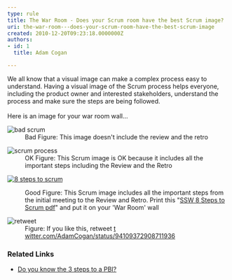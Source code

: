 ```yaml
---
type: rule
title: The War Room - Does your Scrum room have the best Scrum image?
uri: the-war-room---does-your-scrum-room-have-the-best-scrum-image
created: 2010-12-20T09:23:18.0000000Z
authors:
- id: 1
  title: Adam Cogan

---
```




<span class='intro'> ​​​We all know that a visual image can make a complex process easy to understand. Having a visual image of the Scrum process helps everyone, including the product owner and interested stakeholders, understand the process and make sure the steps are being followed. <br><br>Here is an image for your war room wall...  </span>

<dl class="badImage"><dt>
      <img src="SCRUMImage-bad02.jpg" alt="bad scrum" /> 
   </dt><dd>Bad Figure&#58; This image doesn't include the review and the retro</dd></dl><dl class="badImage"><dt>
      <img src="SCRUMImage-good.jpg" alt="scrum process" /> 
   </dt><dd>OK Figure&#58; This Scrum image is OK because it includes all the important steps including the Review and the Retro</dd></dl><dl class="goodImage"><dl class="ssw15-rteElement-ImageArea">
      <a href="/Documents/8StepstoScrum.pdf"><img src="8Steps_preview.jpg" alt="8 steps to scrum" /></a></dl><dd>Good Figure&#58; This Scrum image includes all the important steps from the initial meeting to the Review and Retro. Print this &quot;<a href="/Documents/8StepstoScrum.pdf">SSW 8 Steps to Scrum pdf</a>&quot; and put it on your 'War Room' wall</dd></dl><dl class="image"><dt>
      <img src="scrum-twitter.jpg" alt="retweet" />
   </dt><dd>Figure&#58; If you like this, retweet ​ 
      <a href="https&#58;//twitter.com/AdamCogan/status/94109372908711936" target="_blank">t​witter.com/AdamCogan/status/94109372908711936</a></dd></dl><h3>Related Links</h3><ul><li><a href="/Pages/Do-you-know-the-3-steps-to-a-PBI.aspx">Do you know the 3 steps to a PBI?​</a></li></ul>


